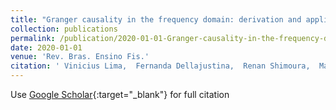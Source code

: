 ```yaml
---
title: "Granger causality in the frequency domain: derivation and applications"
collection: publications
permalink: /publication/2020-01-01-Granger-causality-in-the-frequency-domain-derivation-and-applications
date: 2020-01-01
venue: 'Rev. Bras. Ensino Fis.'
citation: ' Vinicius Lima,  Fernanda Dellajustina,  Renan Shimoura,  Mauricio Girardi{-}{S}chappo,  Nilton Kamiji,  Rodrigo Pena,  Antonio Roque, &quot;Granger causality in the frequency domain: derivation and applications.&quot; Rev. Bras. Ensino Fis., 2020.'
---
```

Use [Google Scholar](https://scholar.google.com/scholar?q=Granger+causality+in+the+frequency+domain:+derivation+and+applications){:target="_blank"} for full citation